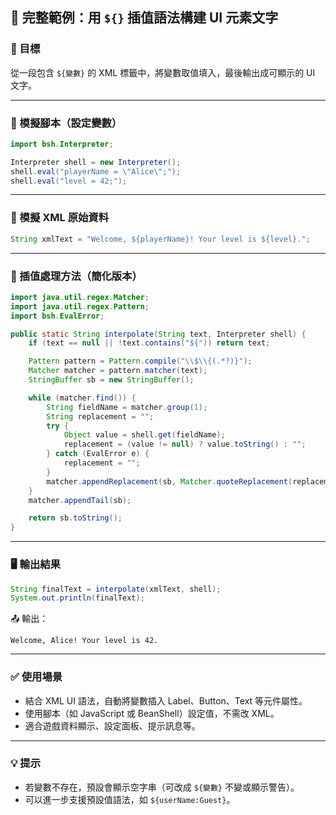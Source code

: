 

## 📘 完整範例：用 `${}` 插值語法構建 UI 元素文字

### 🎯 目標

從一段包含 `${變數}` 的 XML 標籤中，將變數取值填入，最後輸出成可顯示的 UI 文字。

---

### 🧪 模擬腳本（設定變數）

```java
import bsh.Interpreter;

Interpreter shell = new Interpreter();
shell.eval("playerName = \"Alice\";");
shell.eval("level = 42;");
```

---

### 🧾 模擬 XML 原始資料

```java
String xmlText = "Welcome, ${playerName}! Your level is ${level}.";
```

---

### 🔁 插值處理方法（簡化版本）

```java
import java.util.regex.Matcher;
import java.util.regex.Pattern;
import bsh.EvalError;

public static String interpolate(String text, Interpreter shell) {
    if (text == null || !text.contains("${")) return text;

    Pattern pattern = Pattern.compile("\\$\\{(.*?)}");
    Matcher matcher = pattern.matcher(text);
    StringBuffer sb = new StringBuffer();

    while (matcher.find()) {
        String fieldName = matcher.group(1);
        String replacement = "";
        try {
            Object value = shell.get(fieldName);
            replacement = (value != null) ? value.toString() : "";
        } catch (EvalError e) {
            replacement = "";
        }
        matcher.appendReplacement(sb, Matcher.quoteReplacement(replacement));
    }
    matcher.appendTail(sb);

    return sb.toString();
}
```

---

### 🖥️ 輸出結果

```java
String finalText = interpolate(xmlText, shell);
System.out.println(finalText);
```

📤 輸出：

```plaintext
Welcome, Alice! Your level is 42.
```

---

### ✅ 使用場景

* 結合 XML UI 語法，自動將變數插入 Label、Button、Text 等元件屬性。
* 使用腳本（如 JavaScript 或 BeanShell）設定值，不需改 XML。
* 適合遊戲資料顯示、設定面板、提示訊息等。

---

### 💡 提示

* 若變數不存在，預設會顯示空字串（可改成 `${變數}` 不變或顯示警告）。
* 可以進一步支援預設值語法，如 `${userName:Guest}`。


